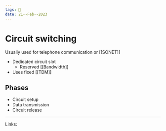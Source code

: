 ```yaml
---
tags: 🌱
date: 21--Feb--2023
---
```


# Circuit switching

Usually used for telephone communication or [[SONET]]
- Dedicated circuit slot
    - Reserved [[Bandwidth]]
- Uses fixed [[TDM]]
## Phases
- Circuit setup
- Data transmission
- Circuit release

---
Links: 
